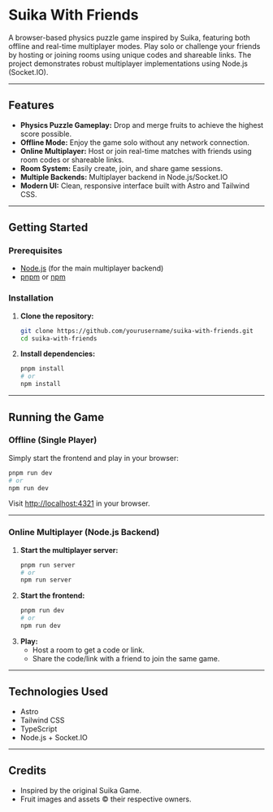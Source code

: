 # Suika With Friends

A browser-based physics puzzle game inspired by Suika, featuring both offline and real-time multiplayer modes. Play solo or challenge your friends by hosting or joining rooms using unique codes and shareable links. The project demonstrates robust multiplayer implementations using Node.js (Socket.IO).

---

## Features

- **Physics Puzzle Gameplay:** Drop and merge fruits to achieve the highest score possible.
- **Offline Mode:** Enjoy the game solo without any network connection.
- **Online Multiplayer:** Host or join real-time matches with friends using room codes or shareable links.
- **Room System:** Easily create, join, and share game sessions.
- **Multiple Backends:** Multiplayer backend in Node.js/Socket.IO
- **Modern UI:** Clean, responsive interface built with Astro and Tailwind CSS.

---

## Getting Started

### Prerequisites

- [Node.js](https://nodejs.org/) (for the main multiplayer backend)
- [pnpm](https://pnpm.io/) or [npm](https://www.npmjs.com/)

### Installation

1. **Clone the repository:**
   ```bash
   git clone https://github.com/yourusername/suika-with-friends.git
   cd suika-with-friends
   ```

2. **Install dependencies:**
   ```bash
   pnpm install
   # or
   npm install
   ```

---

## Running the Game

### Offline (Single Player)

Simply start the frontend and play in your browser:
```bash
pnpm run dev
# or
npm run dev
```
Visit [http://localhost:4321](http://localhost:4321) in your browser.

---

### Online Multiplayer (Node.js Backend)

1. **Start the multiplayer server:**
   ```bash
   pnpm run server
   # or
   npm run server
   ```
2. **Start the frontend:**
   ```bash
   pnpm run dev
   # or
   npm run dev
   ```
3. **Play:**  
   - Host a room to get a code or link.
   - Share the code/link with a friend to join the same game.

---

## Technologies Used

- Astro
- Tailwind CSS
- TypeScript
- Node.js + Socket.IO

---

## Credits

- Inspired by the original Suika Game.
- Fruit images and assets © their respective owners.
